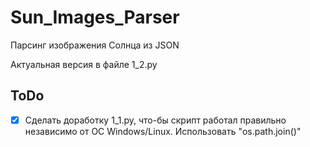 # Sun_Images_Parser
Парсинг изображения Солнца из JSON

Актуальная версия в файле 1_2.py

## ToDo
- [x] Сделать доработку 1_1.py, что-бы скрипт работал правильно независимо от ОС Windows/Linux. Использовать "os.path.join()"
